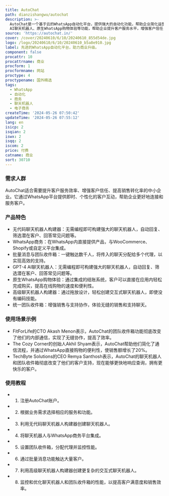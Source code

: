 ```yaml
---
title: AutoChat
path: dianzishangwu/autochat
description: >-
  AutoChat是一个基于云的WhatsApp自动化平台，提供强大的自动化功能，帮助企业简化运营并实现商业目标。它通过无代码聊天机器人构建器、批量消息发送、团队收件箱、GPT-4
  AI聊天机器人、原生WhatsApp购物体验等功能，帮助企业提升客户服务水平，增强客户信任，并提高销售效率。
source: 'https://autochat.in/'
cover: /cover/20240610/6/10/20240610_855d54de.jpg
logo: /logo/20240610/6/10/20240610_b5a8e910.jpg
label: 先进的WhatsApp自动化平台，助力商业升级。
component: false
procattr: 10
procattrname: 商业
procform: 1
procformname: 网站
proctype: 4
proctypename: 国外精选
tags:
  - WhatsApp
  - 自动化
  - 商务
  - 聊天机器人
  - 电子商务
createTime: '2024-05-26 07:50:42'
updateTime: '2024-05-26 07:55:12'
lang: en
isicp: 2
isqian: 2
iswx: 2
isqq: 2
iscom: 2
price: 付费
catname: 商业
sort: 30710
---
```


### 需求人群

AutoChat适合需要提升客户服务效率、增强客户信任、提高销售转化率的中小企业。它通过WhatsApp平台提供即时、个性化的客户互动，帮助企业更好地连接和服务客户。

### 产品特色

* 无代码聊天机器人构建器：无需编程即可构建强大的聊天机器人，自动回复、筛选潜在客户、回答常见问题等。
* WhatsApp商务：在WhatsApp内直接提供产品，与WooCommerce、Shopify或自定义平台集成。
* 批量消息与团队收件箱：一键触达数千人，将传入的聊天分配给多个代理，以实现高效的支持。
* GPT-4 AI聊天机器人：无需编程即可构建强大的聊天机器人，自动回复、筛选潜在客户、回答常见问题等。
* 原生WhatsApp购物体验：通过集成的结账系统，客户可以直接在应用内轻松完成购买，提高在线购物的速度和便利性。
* 高级聊天机器人构建器：通过拖放设计，轻松创建交互式聊天机器人，即使没有编码技能。
* 统一团队收件箱：增强销售与支持协作，体验无缝的销售和支持聊天。

### 使用场景示例

* FitForLife的CTO Akash Menon表示，AutoChat的团队收件箱功能彻底改变了他们的内部通信，实现了无缝协作，提高了效率。
* The Cozy Corner的创始人Akhil Shyam表示，AutoChat帮助他们简化了通信流程，并通过WhatsApp直接购物的便利性，使销售额增长了20%。
* TechByte Solutions的CEO Remya Santhosh表示，AutoChat的聊天机器人和团队收件箱彻底改变了他们的客户支持，现在能够更快地响应查询，拥有更快乐的客户。

### 使用教程

* 1. 注册AutoChat账户。
* 2. 根据业务需求选择相应的服务和功能。
* 3. 利用无代码聊天机器人构建器创建聊天机器人。
* 4. 将聊天机器人与WhatsApp商务平台集成。
* 5. 设置团队收件箱，分配代理并监控性能。
* 6. 通过批量消息功能触达大量客户。
* 7. 利用高级聊天机器人构建器创建更复杂的交互式聊天机器人。
* 8. 监控和优化聊天机器人和团队收件箱的性能，以提高客户满意度和销售效率。
